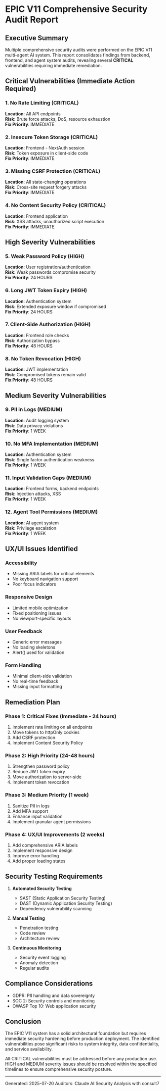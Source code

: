 # EPIC V11 Comprehensive Security Audit Report

## Executive Summary

Multiple comprehensive security audits were performed on the EPIC V11 multi-agent AI system. This report consolidates findings from backend, frontend, and agent system audits, revealing several **CRITICAL** vulnerabilities requiring immediate remediation.

## Critical Vulnerabilities (Immediate Action Required)

### 1. No Rate Limiting (CRITICAL)
**Location**: All API endpoints  
**Risk**: Brute force attacks, DoS, resource exhaustion  
**Fix Priority**: IMMEDIATE

### 2. Insecure Token Storage (CRITICAL)
**Location**: Frontend - NextAuth session  
**Risk**: Token exposure in client-side code  
**Fix Priority**: IMMEDIATE

### 3. Missing CSRF Protection (CRITICAL)
**Location**: All state-changing operations  
**Risk**: Cross-site request forgery attacks  
**Fix Priority**: IMMEDIATE

### 4. No Content Security Policy (CRITICAL)
**Location**: Frontend application  
**Risk**: XSS attacks, unauthorized script execution  
**Fix Priority**: IMMEDIATE

## High Severity Vulnerabilities

### 5. Weak Password Policy (HIGH)
**Location**: User registration/authentication  
**Risk**: Weak passwords compromise security  
**Fix Priority**: 24 HOURS

### 6. Long JWT Token Expiry (HIGH)
**Location**: Authentication system  
**Risk**: Extended exposure window if compromised  
**Fix Priority**: 24 HOURS

### 7. Client-Side Authorization (HIGH)
**Location**: Frontend role checks  
**Risk**: Authorization bypass  
**Fix Priority**: 48 HOURS

### 8. No Token Revocation (HIGH)
**Location**: JWT implementation  
**Risk**: Compromised tokens remain valid  
**Fix Priority**: 48 HOURS

## Medium Severity Vulnerabilities

### 9. PII in Logs (MEDIUM)
**Location**: Audit logging system  
**Risk**: Data privacy violations  
**Fix Priority**: 1 WEEK

### 10. No MFA Implementation (MEDIUM)
**Location**: Authentication system  
**Risk**: Single factor authentication weakness  
**Fix Priority**: 1 WEEK

### 11. Input Validation Gaps (MEDIUM)
**Location**: Frontend forms, backend endpoints  
**Risk**: Injection attacks, XSS  
**Fix Priority**: 1 WEEK

### 12. Agent Tool Permissions (MEDIUM)
**Location**: AI agent system  
**Risk**: Privilege escalation  
**Fix Priority**: 1 WEEK

## UX/UI Issues Identified

### Accessibility
- Missing ARIA labels for critical elements
- No keyboard navigation support
- Poor focus indicators

### Responsive Design
- Limited mobile optimization
- Fixed positioning issues
- No viewport-specific layouts

### User Feedback
- Generic error messages
- No loading skeletons
- Alert() used for validation

### Form Handling
- Minimal client-side validation
- No real-time feedback
- Missing input formatting

## Remediation Plan

### Phase 1: Critical Fixes (Immediate - 24 hours)
1. Implement rate limiting on all endpoints
2. Move tokens to httpOnly cookies
3. Add CSRF protection
4. Implement Content Security Policy

### Phase 2: High Priority (24-48 hours)
1. Strengthen password policy
2. Reduce JWT token expiry
3. Move authorization to server-side
4. Implement token revocation

### Phase 3: Medium Priority (1 week)
1. Sanitize PII in logs
2. Add MFA support
3. Enhance input validation
4. Implement granular agent permissions

### Phase 4: UX/UI Improvements (2 weeks)
1. Add comprehensive ARIA labels
2. Implement responsive design
3. Improve error handling
4. Add proper loading states

## Security Testing Requirements

1. **Automated Security Testing**
   - SAST (Static Application Security Testing)
   - DAST (Dynamic Application Security Testing)
   - Dependency vulnerability scanning

2. **Manual Testing**
   - Penetration testing
   - Code review
   - Architecture review

3. **Continuous Monitoring**
   - Security event logging
   - Anomaly detection
   - Regular audits

## Compliance Considerations

- GDPR: PII handling and data sovereignty
- SOC 2: Security controls and monitoring
- OWASP Top 10: Web application security

## Conclusion

The EPIC V11 system has a solid architectural foundation but requires immediate security hardening before production deployment. The identified vulnerabilities pose significant risks to system integrity, data confidentiality, and service availability.

All CRITICAL vulnerabilities must be addressed before any production use. HIGH and MEDIUM severity issues should be resolved within the specified timelines to ensure comprehensive security posture.

---
Generated: 2025-07-20
Auditors: Claude AI Security Analysis with consult7